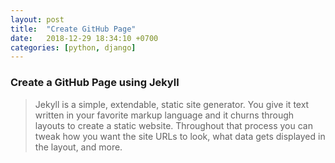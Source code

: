 ```yaml
---
layout: post
title:  "Create GitHub Page"
date:   2018-12-29 18:34:10 +0700
categories: [python, django]
---
```



### Create a GitHub Page using Jekyll

> Jekyll is a simple, extendable, static site generator. You give it text written in your favorite markup language and it churns through layouts to create a static website. Throughout that process you can tweak how you want the site URLs to look, what data gets displayed in the layout, and more.


